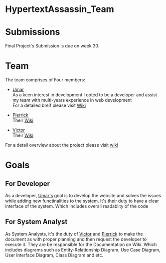 # HypertextAssassin_Team


# Submissions 
Final Project's Submission is due on week 30.

# Team

The team comprises of Four members:


<!-- *Users* | `Roles` | **Commits and Revisions** -->





* [Umar](https://github.com/itsumarsoomro)<br>
As a keen interest in development I opted to be a developer and assist my team with multi-years experience in web development  
For a detailed breif please visit [Wiki](https://github.com/DMU-CTEC2902-2022/HypertextAssassin_Team/wiki/Umar's-Wiki)

* [Pierrick](https://github.com/Riick91) <br>
Their [Wiki](https://github.com/DMU-CTEC2902-2022/HypertextAssassin_Team/wiki/Pierrick-Njiki-An-Coordinator-role)

* [Victor](https://github.com/VictorTooHauAn) <br>
Their [Wiki](https://github.com/DMU-CTEC2902-2022/HypertextAssassin_Team/wiki/Victor-Too-Hau-An---Coordinator-role)


For a detail overview about the project please visit [wiki](https://github.com/DMU-CTEC2902-2022/HypertextAssassin_Team/wiki)



# Goals

## For Developer

As a developer, [Umar's](https://github.com/itsumarsoomro) goal is to develop the website and solves the issues while adding new functinalities to the system. It's their duty to have a clear interface of the system. Which includes overall readablity of the code

## For System Analyst

As System Analysts, it's the duty of [Victor](https://github.com/VictorTooHauAn) and [Pierrick](https://github.com/Riick91) to make the document as with proper planning and then request the developer to execute it. They are be responsible for the Documentation on Wiki. Which includes diagrams such as Entity-Relationship Diagram, Use Case Diagram, User Interface Diagram, Class Diagram and etc.



